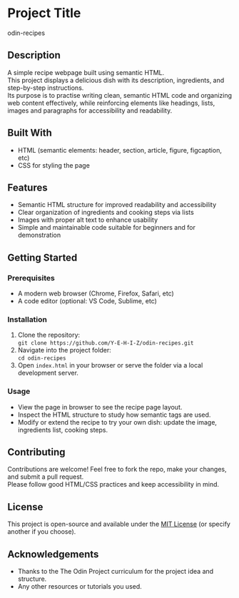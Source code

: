 # Project Title  
odin-recipes

## Description  
A simple recipe webpage built using semantic HTML.  
This project displays a delicious dish with its description, ingredients, and step-by-step instructions.  
Its purpose is to practise writing clean, semantic HTML code and organizing web content effectively, while reinforcing elements like headings, lists, images and paragraphs for accessibility and readability.

## Built With  
- HTML (semantic elements: header, section, article, figure, figcaption, etc)  
- CSS for styling the page  

## Features  
- Semantic HTML structure for improved readability and accessibility  
- Clear organization of ingredients and cooking steps via lists  
- Images with proper alt text to enhance usability  
- Simple and maintainable code suitable for beginners and for demonstration  

## Getting Started  
### Prerequisites  
- A modern web browser (Chrome, Firefox, Safari, etc)  
- A code editor (optional: VS Code, Sublime, etc)  

### Installation  
1. Clone the repository:  
   `git clone https://github.com/Y-E-H-I-Z/odin-recipes.git`  
2. Navigate into the project folder:  
   `cd odin-recipes`  
3. Open `index.html` in your browser or serve the folder via a local development server.

### Usage  
- View the page in browser to see the recipe page layout.  
- Inspect the HTML structure to study how semantic tags are used.  
- Modify or extend the recipe to try your own dish: update the image, ingredients list, cooking steps.

## Contributing  
Contributions are welcome! Feel free to fork the repo, make your changes, and submit a pull request.  
Please follow good HTML/CSS practices and keep accessibility in mind.

## License  
This project is open-source and available under the [MIT License](LICENSE) (or specify another if you choose).

## Acknowledgements  
- Thanks to the The Odin Project curriculum for the project idea and structure.  
- Any other resources or tutorials you used.

